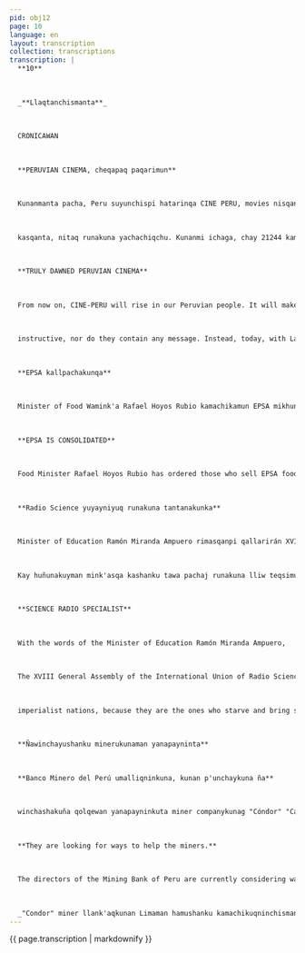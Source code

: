 ```yaml
---
pid: obj12
page: 10
language: en
layout: transcription
collection: transcriptions
transcription: |
  **10**
  
  
  
  _**Llaqtanchismanta**_
  
  
  
  CRONICAWAN
  
  
  
  **PERUVIAN CINEMA, cheqapaq paqarimun**
  
  
  
  Kunanmanta pacha, Peru suyunchispi hatarinqa CINE PERU, movies nisqanchista nuwananpaq, llapan llaqta runakunaman chay pelikulakuna qhawachinanpaq, ClNE PERU, allinta ña winchanqa, sichus chay pelikulakuna yuyaymanasqa kasqanta, icha manachu; hinallataq mi ñawinchayqa yachayniyuq kasqanta. Pelikulakuna qhawasqanchismi Kunankampas qolqe hap'inallan mashkharan, manan qhawarankuchu allin yachayniyuq
  
  
  
  kasqanta, nitaq runakuna yachachiqchu. Kunanmi ichaga, chay 21244 kamachiqwan, mashkahakunqa llapan llaqta runakunaman yachachiyta, imatan Peru suyunchispi ruwakushan, hinallataqmi, imatan pachatinpi ruwakushan. Tomorrow maqanakuyllata qhawananchispaq, tomorrow warmi qhariq millyninta qhawananchispaq. Kunanqa qhawasun llaqtanchis yachasqanta, hinallatataq imatan huqkaq llaqtakunapi yachasqankuta. Chaypaqmi paqarimun CINEMA-PERU.
  
  
  
  **TRULY DAWNED PERUVIAN CINEMA**
  
  
  
  From now on, CINE-PERU will rise in our Peruvian people. It will make what we say: films. So that people from all over the world can watch these films. CINE-PERU will carefully monitor whether these films are well thought out or not. It will also assess the quality of the films. Even now, the films we watch are only looking to make a lot of money; they don't see the point.
  
  
  
  instructive, nor do they contain any message. Instead, today, with Law 21244, we will seek to teach the people of all nations what is being done in our Peru, as well as what is being done on earth. So as not to see only fights, so as not to continue contemplating the private parts of men and women. Now we will see what the people know and we will also discover the knowledge of other nations. For all this, CINE PERU was born.
  
  
  
  **EPSA kallpachakunqa**
  
  
  
  Minister of Food Wamink'a Rafael Hoyos Rubio kamachikamun EPSA mikhuna qhatuy llaqtanchispi masichakunanpaq, kay hunt'akunanpaqtaq, ñawpachikunña carru qhatukunapi llaqtantinpi mikhuna rakikunanpaq. Super EPSA qhatukunapi hinan kanqa, hinallataq yapakunqa mikhuna thalayninta, mana pisiyananpaq, kaywanmi mashkhakun, ama mayqen qhatupipas mikhuna pisiyananpaq. Kunankamaqa mikhuna qhatu tawa carrukunallapi mast'arikushan iskay chunka tonsninpi llaqtaman apaspa imaymana mikhunata ñawpachillankutaqmi tawa carrutawansis yapakamunqa, chaywantaq yapakunqa tawa chunka tons mikhunakunata.
  
  
  
  **EPSA IS CONSOLIDATED**
  
  
  
  Food Minister Rafael Hoyos Rubio has ordered those who sell EPSA food items to organize in our town. To accomplish this task, it has been arranged that food items will be transported by cart to the sales stands. This will be the case at Super-EPSA stands; additional food items will be supplied to ensure that there are no shortages, thereby ensuring that no stand lacks basic necessities. Currently, the food items are being transported in four carts carrying 20 tons of basic necessities. It has also been announced that this fleet will be expanded with four more carts, bringing the total to 40 tons of food items.
  
  
  
  **Radio Science yuyayniyuq runakuna tantanakunka**
  
  
  
  Minister of Education Ramón Miranda Ampuero rimasqanpi qallarirán XVIII General Assembly of the International Union of Radio Science kay Lima llaqtanchispi tantanakuywan, chay rimayninpi mink'akuran hamut'aqankupi lliw wajcha llaqtakunaman mast'arikunankupaq, qespiyninkupi t'ustusqa kaqtinku, paykunapaq allin kawsayta paqarichispa. Kay hatun tantanakuyninta pagoichiranku kaillachay p'unchaypi chunka hujniyuq p'unchay.
  
  
  
  Kay huñunakuyman mink'asqa kashanku tawa pachaj runakuna lliw teqsimuyunchismanta. Wajyakamullankutaq Minister of Education llapa yuyayniyuq runakunata yuyay qespichiyninpi ama imperialista llaqtakunaman tijrakunankupaq, paykuna yarqay muchuyta apamusqanku rayku teqsimuyuq wajcha laqtakunaman churapakuy atiypayninwan.
  
  
  
  **SCIENCE RADIO SPECIALIST**
  
  
  
  With the words of the Minister of Education Ramón Miranda Ampuero,
  
  
  
  The XVIII General Assembly of the International Union of Radio Science began here in the city of Lima. His words were an exhortation to extend his knowledge to all the poor countries that are subjected, so that they can bring about a better life. This great meeting was inaugurated on Monday the 11th. 400 scientists are invited to this meeting, so that their science may be at the service of liberation, and that their knowledge may not serve the interests of the
  
  
  
  imperialist nations, because they are the ones who starve and bring suffering to the poor countries of the world, using their strength and power.
  
  
  
  **Ñawinchayushanku minerukunaman yanapayninta**
  
  
  
  **Banco Minero del Perú umalliqninkuna, kunan p'unchaykuna ña**
  
  
  
  winchashakuña qolqewan yanapayninkuta miner companykunag "Cóndor" "Cata Catari", "Cobrepampa", "Cobre SRL" llank'anallankupaq. Kay hunt'akunanpataq Revolutionary Government, kay qhepa atipachay p'unchaypi kamachikamun iskay qelqa kamachikunapi kinsa chunka hunu sulis qolqeta haywarikunanpaq Chay rayku Ministry of Energy and Mines ñawpachiran kinsa Banco Mineroq umalliqkunawan kay chanin yanapayninkumanta rimanankupaq. "Condor" mining company blanket soqta pacha llank'aq runakuna hamushanku Lima llaqtaman, kamachiqninchisman yanapayninta mañakunankupaq, paykunaqa ñan Cañete mayu pataman chayankuña.
  
  
  
  **They are looking for ways to help the miners.**
  
  
  
  The directors of the Mining Bank of Peru are currently considering ways to financially assist the mining company "Condor" Cata Catari, "Cobrepampa", "Cobre SRL", so that they can continue working. In order for the Revolutionary Government to become effective last Tuesday, it ordered, through two laws, that 30 million soles be allocated for that purpose. Thus, the Ministry of Energy and Mines has sent three delegates to jointly discuss with the directors of the Mining Bank the reasonable aid they will provide. 600 miners who work for the "Condor" mining company are coming to the city of Lima to ask the President for help; they are already at the Cañete River.
  
  
  
  _"Condor" miner llank'aqkunan Limaman hamushanku kamachikuqninchismanta yanapayninta mañakamunankupaq. (Mining workers from the "Cóndor" march towards Lima, in search of help from our Government)._
---
```


{{ page.transcription | markdownify }}
